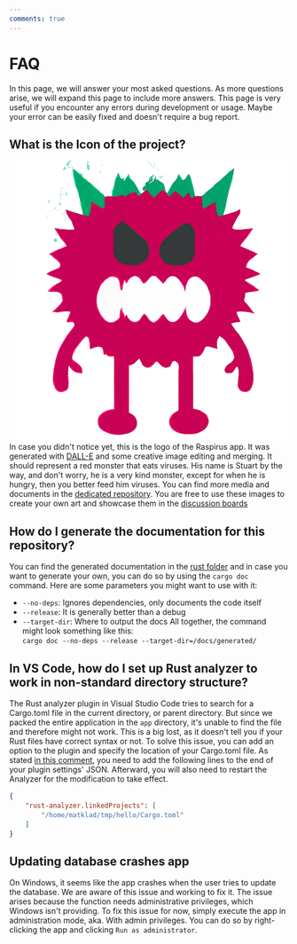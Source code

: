 ```yaml
---
comments: true
---
```


# FAQ
In this page, we will answer your most asked questions. As more questions arise, we will expand this page to include more answers. This page is very useful if you encounter any errors during development or usage. Maybe your error can be easily fixed and doesn't require a bug report.

## What is the Icon of the project?
![Transparent logo](../img/transparent-logo.png)
In case you didn't notice yet, this is the logo of the Raspirus app. It was generated with [DALL-E](https://openai.com/product/dall-e-2) and some creative image editing and merging. It should represent a red monster that eats viruses. His name is Stuart by the way, and don't worry, he is a very kind monster, except for when he is hungry, then you better feed him viruses.
You can find more media and documents in the [dedicated repository](https://github.com/Raspirus/media). You are free to use these images to create your own art and showcase them in the [discussion boards](https://github.com/orgs/Raspirus/discussions)

## How do I generate the documentation for this repository?
You can find the generated documentation in the [rust folder](/rust/) and in case you want to generate your own, you can do so by using the `cargo doc` command. Here are some parameters you might want to use with it:
- `--no-deps`: Ignores dependencies, only documents the code itself
- `--release`: It is generally better than a debug
- `--target-dir`: Where to output the docs All together, the command might look something like this: \
  `cargo doc --no-deps --release --target-dir=/docs/generated/`

## In VS Code, how do I set up Rust analyzer to work in non-standard directory structure?
The Rust analyzer plugin in Visual Studio Code tries to search for a Cargo.toml file in the current directory, or parent directory. But since we packed the entire application in the `app` directory, it's unable to find the file and therefore might not work. This is a big lost, as it doesn't tell you if your Rust files have correct syntax or not. To solve this issue, you can add an option to the plugin and specify the location of your Cargo.toml file. As stated [in this comment](https://github.com/rust-lang/rust-analyzer/issues/2649#issuecomment-691582605), you need to add the following lines to the end of your plugin settings' JSON. Afterward, you will also need to restart the Analyzer for the modification to take effect.

```json
{
    "rust-analyzer.linkedProjects": [
        "/home/matklad/tmp/hello/Cargo.toml"
    ]
}
```

## Updating database crashes app
On Windows, it seems like the app crashes when the user tries to update the database. We are aware of this issue and working to fix it. The issue arises because the function needs administrative privileges, which Windows isn't providing. To fix this issue for now, simply execute the app in administration mode, aka. With admin privileges. You can do so by right-clicking the app and clicking `Run as administrator`.